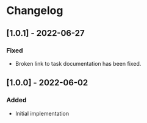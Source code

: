 # Changelog

## [1.0.1] - 2022-06-27
### Fixed
- Broken link to task documentation has been fixed.

## [1.0.0] - 2022-06-02
### Added
- Initial implementation
